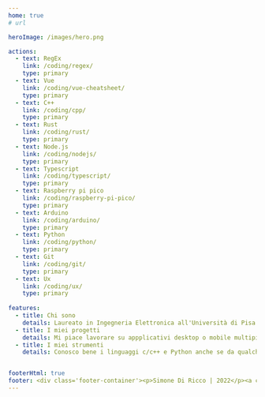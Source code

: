 ```yaml
---
home: true
# url

heroImage: /images/hero.png

actions:
  - text: RegEx
    link: /coding/regex/
    type: primary
  - text: Vue
    link: /coding/vue-cheatsheet/
    type: primary
  - text: C++
    link: /coding/cpp/
    type: primary
  - text: Rust
    link: /coding/rust/
    type: primary
  - text: Node.js
    link: /coding/nodejs/
    type: primary
  - text: Typescript
    link: /coding/typescript/
    type: primary
  - text: Raspberry pi pico
    link: /coding/raspberry-pi-pico/
    type: primary
  - text: Arduino
    link: /coding/arduino/
    type: primary
  - text: Python
    link: /coding/python/
    type: primary
  - text: Git
    link: /coding/git/
    type: primary
  - text: Ux
    link: /coding/ux/
    type: primary
    
features:
  - title: Chi sono
    details: Laureato in Ingegneria Elettronica all'Università di Pisa nel febbraio del 2018, inizio la mia carriera come sviluppatore embedded per una delle più importanti aziende di semiconduttori al mondo. Oggi mi occupo principalmente di programmazione frontend realizzando applicativi web, desktop o mobile multipiattaforma utilizzando le più moderne tecnologie. Mi piace lavorare in team, confrontarmi, apprendere e condividere.
  - title: I miei progetti
    details: Mi piace lavorare su appplicativi desktop o mobile multipiattaforma utilizzando tecnologie e framework moderni. Sulla mia pagina GitHub puoi trovare alcuni dei miei progetti tra cui un editor per file markdown realizzato con Vue e Electron e un app per il controllo di una scheda Relay realizzata con React e Electron.
  - title: I miei strumenti
    details: Conosco bene i linguaggi c/c++ e Python anche se da qualche tempo scrivo codice soprattutto in Javascript moderno. Uso Git, GitHub e GitFlow per il versionamento del codice. Come framework frontend Vue.js è il mio preferito ma ho lavorato anche con React.js. Lavoro spesso con Electron.js ed ho una conoscenza-base di data-base.


footerHtml: true
footer: <div class='footer-container'><p>Simone Di Ricco | 2022</p><a class="link-icon" href="https://github.com/sdiricco"><svg fill='var(--c-text)' style='height:1.8rem' xmlns="http://www.w3.org/2000/svg" viewBox="0 0 496 512"><!--! Font Awesome Pro 6.1.2 by @fontawesome - https://fontawesome.com License - https://fontawesome.com/license (Commercial License) Copyright 2022 Fonticons, Inc. --><path d="M165.9 397.4c0 2-2.3 3.6-5.2 3.6-3.3.3-5.6-1.3-5.6-3.6 0-2 2.3-3.6 5.2-3.6 3-.3 5.6 1.3 5.6 3.6zm-31.1-4.5c-.7 2 1.3 4.3 4.3 4.9 2.6 1 5.6 0 6.2-2s-1.3-4.3-4.3-5.2c-2.6-.7-5.5.3-6.2 2.3zm44.2-1.7c-2.9.7-4.9 2.6-4.6 4.9.3 2 2.9 3.3 5.9 2.6 2.9-.7 4.9-2.6 4.6-4.6-.3-1.9-3-3.2-5.9-2.9zM244.8 8C106.1 8 0 113.3 0 252c0 110.9 69.8 205.8 169.5 239.2 12.8 2.3 17.3-5.6 17.3-12.1 0-6.2-.3-40.4-.3-61.4 0 0-70 15-84.7-29.8 0 0-11.4-29.1-27.8-36.6 0 0-22.9-15.7 1.6-15.4 0 0 24.9 2 38.6 25.8 21.9 38.6 58.6 27.5 72.9 20.9 2.3-16 8.8-27.1 16-33.7-55.9-6.2-112.3-14.3-112.3-110.5 0-27.5 7.6-41.3 23.6-58.9-2.6-6.5-11.1-33.3 2.6-67.9 20.9-6.5 69 27 69 27 20-5.6 41.5-8.5 62.8-8.5s42.8 2.9 62.8 8.5c0 0 48.1-33.6 69-27 13.7 34.7 5.2 61.4 2.6 67.9 16 17.7 25.8 31.5 25.8 58.9 0 96.5-58.9 104.2-114.8 110.5 9.2 7.9 17 22.9 17 46.4 0 33.7-.3 75.4-.3 83.6 0 6.5 4.6 14.4 17.3 12.1C428.2 457.8 496 362.9 496 252 496 113.3 383.5 8 244.8 8zM97.2 352.9c-1.3 1-1 3.3.7 5.2 1.6 1.6 3.9 2.3 5.2 1 1.3-1 1-3.3-.7-5.2-1.6-1.6-3.9-2.3-5.2-1zm-10.8-8.1c-.7 1.3.3 2.9 2.3 3.9 1.6 1 3.6.7 4.3-.7.7-1.3-.3-2.9-2.3-3.9-2-.6-3.6-.3-4.3.7zm32.4 35.6c-1.6 1.3-1 4.3 1.3 6.2 2.3 2.3 5.2 2.6 6.5 1 1.3-1.3.7-4.3-1.3-6.2-2.2-2.3-5.2-2.6-6.5-1zm-11.4-14.7c-1.6 1-1.6 3.6 0 5.9 1.6 2.3 4.3 3.3 5.6 2.3 1.6-1.3 1.6-3.9 0-6.2-1.4-2.3-4-3.3-5.6-2z"/></svg><div>
---
```


